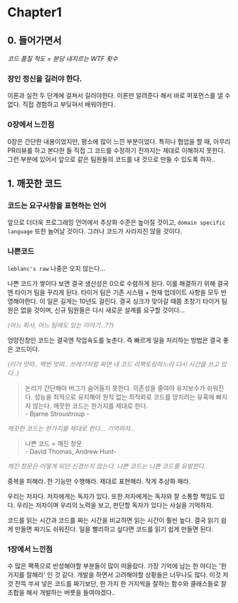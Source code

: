 # Chapter1

## 0. 들어가면서

<i>코드 품질 척도 = 분당 내지르는 WTF 횟수</i>

### 장인 정신을 길러야 한다.

이론과 실전 두 단계에 걸쳐서 길러야한다. 이론만 알려준다 해서 바로 퍼포먼스를 낼 수 없다. 직접 경험하고 부딪혀서 배워야한다.

### 0장에서 느낀점

0장은 간단한 내용이었지만, 평소에 많이 느낀 부분이었다. 특히나 협업을 할 때, 아무리 PR리뷰를 하고 본다한 들 직접 그 코드를 수정하기 전까지는 제대로 이해하지 못한다. 그런 부분에 있어서 앞으로 같은 팀원들의 코드를 내 것으로 만들 수 있도록 하자..

## 1. 깨끗한 코드

### 코드는 요구사항을 표현하는 언어

앞으로 더더욱 프로그래밍 언어에서 추상화 수준은 높아질 것이고, `domain specific language` 또한 늘어날 것이다. 그러나 코드가 사라지진 않을 것이다.

### 나쁜코드

`leblanc's raw` 나중은 오지 않는다...

나쁜 코드가 쌓이다 보면 결국 생산성은 0으로 수렴하게 된다. 이를 해결하기 위해 결국엔 타이거 팀을 꾸리게 된다. 타이거 팀은 기존 시스템 + 현재 업데이트 사항을 모두 반영해야한다. 이 일은 길게는 10년도 걸린다. 결국 싱크가 맞아갈 때쯤 초창기 타이거 팀원은 없을 것이며, 신규 팀원들은 다시 새로운 설계를 요구할 것이다...

_<span style="color: gray">(어느 회사, 어느 팀에도 있는 이야기...??)</span>_

엉망진창인 코드는 결국엔 작업속도를 늦춘다. 즉 빠르게 일을 처리하는 방법은 결국 좋은 코드이다.

_<span style="color: gray">(이거 맛따.. 백번 맛따.. 쓰레기처럼 짜면 내 코드 리팩토링하느라 다시 시간을 쓰고 있다..)</span>_

> 논리가 간단해야 버그가 숨어들지 못한다. 의존성을 줄여야 유지보수가 쉬워진다. 성능을 최적으로 유지해야 원칙 없는 최적화로 코드를 망치려는 유혹에 빠지지 않는다. 깨끗한 코드는 한가지를 제대로 한다. <br>- Bjarne Stroustroup -

_<span style="color: gray">깨끗한 코드는 한가지를 제대로 한다... 기억하쟈...</span>_

> 나쁜 코드 = 깨진 창문 <br>- David Thomas, Andrew Hunt-

_<span style="color: gray">깨진 창문은 어떻게 되던 신경쓰지 않는다. 나쁜 코드는 나쁜 코드를 유발한다..</span>_

중복을 피해라. 한 기능만 수행해라. 제대로 표현해라. 작게 추상화 해라.

우리는 저자다. 저자에게는 독자가 있다. 또한 저자에게는 독자와 잘 소통할 책임도 있다. 우리는 저자이며 우리의 노력을 보고, 판단할 독자가 있다는 사실을 기억하자.

코드를 읽는 시간과 코드를 짜는 시간을 비교하면 읽는 시간이 훨씬 높다. 결국 읽기 쉽게 만들면 짜기도 쉬워진다. 일을 빨리하고 싶다면 코드를 읽기 쉽게 만들면 된다.

### 1장에서 느낀점

수 많은 팩폭으로 반성해야할 부분들이 많이 떠올랐다. 가장 기억에 남는 한 마디는 '한 가지를 잘해라' 인 것 같다. 개발을 하면서 고려해야할 상황들은 너무나도 많다. 이것 저것 잔뜩 쑤셔 넣은 코드를 짜기보단, 한 가지 한 가지씩을 잘하는 함수와 클래스들로 잘 조합을 해서 개발하는 버릇을 들여야겠다..
